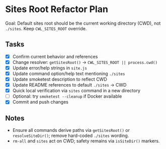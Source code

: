 # Sites Root Refactor Plan

Goal: Default sites root should be the current working directory (CWD), not `./sites`. Keep `CWL_SITES_ROOT` override.

## Tasks
- [x] Confirm current behavior and references
- [x] Change resolver: `getSitesRoot()` → `CWL_SITES_ROOT || process.cwd()`
- [x] Update error/help strings in `site.js`
- [x] Update command option/help text mentioning `./sites`
- [x] Update smoketest description to reflect CWD
- [x] Update README references to default `./sites` → CWD
- [x] Quick local verification via `sites` command in a new directory
- [ ] Optional: try `smoketest --cleanup` if Docker available
- [x] Commit and push changes

## Notes
- Ensure all commands derive paths via `getSitesRoot()` or `resolveSiteDir()`; remove hard-coded `./sites` wording.
- `rm-all` and `sites` act on CWD; safety remains via `isSiteDir()` markers.